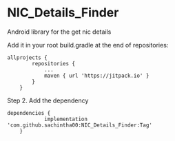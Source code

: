 # NIC_Details_Finder
Android library for the get nic details

Add it in your root build.gradle at the end of repositories:

```
allprojects {
		repositories {
			...
			maven { url 'https://jitpack.io' }
		}
	}
```
Step 2. Add the dependency

```	
dependencies {
	        implementation 'com.github.sachintha00:NIC_Details_Finder:Tag'
	}
  ```
